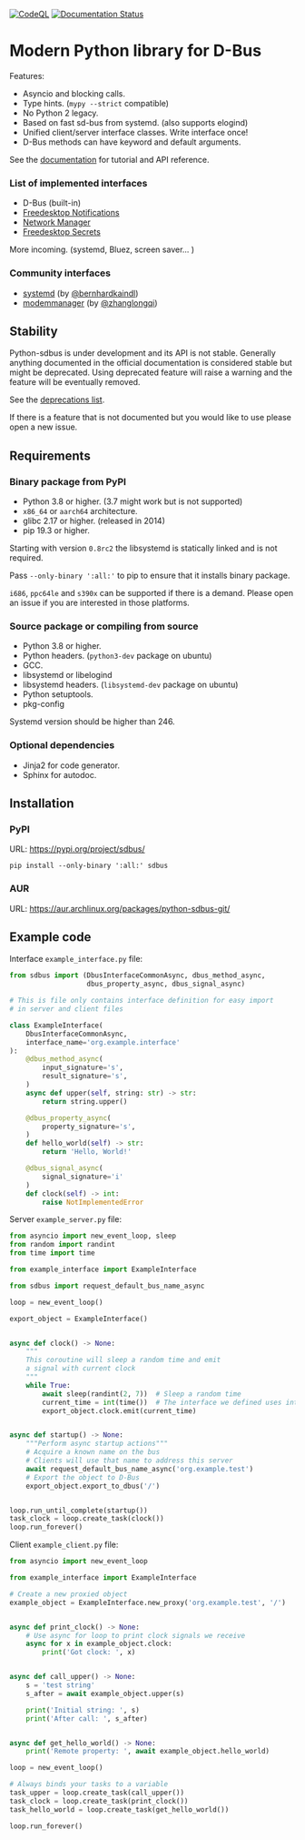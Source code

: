 [![CodeQL](https://github.com/python-sdbus/python-sdbus/actions/workflows/codeql.yml/badge.svg)](https://github.com/python-sdbus/python-sdbus/actions/workflows/codeql.yml)
[![Documentation Status](https://readthedocs.org/projects/python-sdbus/badge/?version=latest)](https://python-sdbus.readthedocs.io/en/latest/?badge=latest)

# Modern Python library for D-Bus

Features:

* Asyncio and blocking calls.
* Type hints. (`mypy --strict` compatible)
* No Python 2 legacy.
* Based on fast sd-bus from systemd. (also supports elogind)
* Unified client/server interface classes. Write interface once!
* D-Bus methods can have keyword and default arguments.

See the
[documentation](https://python-sdbus.readthedocs.io/en/latest/index.html)
for tutorial and API reference.

### List of implemented interfaces

* D-Bus (built-in)
* [Freedesktop Notifications](https://github.com/python-sdbus/python-sdbus-notifications)
* [Network Manager](https://github.com/python-sdbus/python-sdbus-networkmanager)
* [Freedesktop Secrets](https://github.com/python-sdbus/python-sdbus-secrets)

More incoming. (systemd, Bluez, screen saver... )

### Community interfaces

* [systemd](https://github.com/bernhardkaindl/python-sdbus-systemd) (by [@bernhardkaindl](https://github.com/bernhardkaindl))
* [modemmanager](https://github.com/zhanglongqi/python-sdbus-modemmanager) (by [@zhanglongqi](https://github.com/zhanglongqi))

## Stability

Python-sdbus is under development and its API is not stable. Generally
anything documented in the official documentation is considered
stable but might be deprecated. Using deprecated feature will
raise a warning and the feature will be eventually removed.

See the [deprecations list](DEPRECATIONS.md).

If there is a feature that is not documented but you would like to use
please open a new issue.

## Requirements

### Binary package from PyPI

* Python 3.8 or higher. (3.7 might work but is not supported)
* `x86_64` or `aarch64` architecture.
* glibc 2.17 or higher. (released in 2014)
* pip 19.3 or higher.

Starting with version `0.8rc2` the libsystemd is statically
linked and is not required.

Pass `--only-binary ':all:'` to pip to ensure that it
installs binary package.

`i686`, `ppc64le` and `s390x` can be supported if there is a
demand. Please open an issue if you are interested in those
platforms.

### Source package or compiling from source

* Python 3.8 or higher.
* Python headers. (`python3-dev` package on ubuntu)
* GCC.
* libsystemd or libelogind
* libsystemd headers. (`libsystemd-dev` package on ubuntu)
* Python setuptools.
* pkg-config

Systemd version should be higher than 246.

### Optional dependencies

* Jinja2 for code generator.
* Sphinx for autodoc.

## Installation

### PyPI

URL: https://pypi.org/project/sdbus/

`pip install --only-binary ':all:' sdbus`

### AUR

URL: https://aur.archlinux.org/packages/python-sdbus-git/

## Example code

Interface `example_interface.py` file:

```python
from sdbus import (DbusInterfaceCommonAsync, dbus_method_async,
                   dbus_property_async, dbus_signal_async)

# This is file only contains interface definition for easy import
# in server and client files

class ExampleInterface(
    DbusInterfaceCommonAsync,
    interface_name='org.example.interface'
):
    @dbus_method_async(
        input_signature='s',
        result_signature='s',
    )
    async def upper(self, string: str) -> str:
        return string.upper()

    @dbus_property_async(
        property_signature='s',
    )
    def hello_world(self) -> str:
        return 'Hello, World!'

    @dbus_signal_async(
        signal_signature='i'
    )
    def clock(self) -> int:
        raise NotImplementedError
```

Server `example_server.py` file:

```python
from asyncio import new_event_loop, sleep
from random import randint
from time import time

from example_interface import ExampleInterface

from sdbus import request_default_bus_name_async

loop = new_event_loop()

export_object = ExampleInterface()


async def clock() -> None:
    """
    This coroutine will sleep a random time and emit
    a signal with current clock
    """
    while True:
        await sleep(randint(2, 7))  # Sleep a random time
        current_time = int(time())  # The interface we defined uses integers
        export_object.clock.emit(current_time)


async def startup() -> None:
    """Perform async startup actions"""
    # Acquire a known name on the bus
    # Clients will use that name to address this server
    await request_default_bus_name_async('org.example.test')
    # Export the object to D-Bus
    export_object.export_to_dbus('/')


loop.run_until_complete(startup())
task_clock = loop.create_task(clock())
loop.run_forever()
```

Client `example_client.py` file:

```python
from asyncio import new_event_loop

from example_interface import ExampleInterface

# Create a new proxied object
example_object = ExampleInterface.new_proxy('org.example.test', '/')


async def print_clock() -> None:
    # Use async for loop to print clock signals we receive
    async for x in example_object.clock:
        print('Got clock: ', x)


async def call_upper() -> None:
    s = 'test string'
    s_after = await example_object.upper(s)

    print('Initial string: ', s)
    print('After call: ', s_after)


async def get_hello_world() -> None:
    print('Remote property: ', await example_object.hello_world)

loop = new_event_loop()

# Always binds your tasks to a variable
task_upper = loop.create_task(call_upper())
task_clock = loop.create_task(print_clock())
task_hello_world = loop.create_task(get_hello_world())

loop.run_forever()
```
